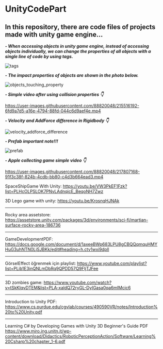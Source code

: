 # UnityCodePart
## In this repository, there are code files of projects made with unity game engine...
 
 ***- When accessing objects in unity game engine, instead of accessing objects individually, we can change the properties of all objects with a single line of code by using tags.***
 
![tags](https://user-images.githubusercontent.com/88820048/215489124-5ca1a937-d2a2-43c4-9a61-1bdff2de13c8.png)

***- The impact properties of objects are shown in the photo below.***

![objects_touching_property](https://user-images.githubusercontent.com/88820048/215506303-f5cf367c-3b89-4a34-9e2b-f11f6954118a.png)

***- Simple video after using collision properties 👇***

https://user-images.githubusercontent.com/88820048/215516192-6fd9a7d5-a16e-4794-88fd-044c6d9aef4e.mp4

***- Velocity and AddForce difference in Rigidbody 👇***

![velocity_addforce_difference](https://user-images.githubusercontent.com/88820048/216042425-2f41df50-7f3c-40d5-b2e1-bca63beadfbd.png)

***- Prefab important note!!!***

![prefab](https://user-images.githubusercontent.com/88820048/216053178-6b7950f9-5fc3-427f-a06d-6af01447a715.png)


***- Apple collecting game simple video 👇***

https://user-images.githubusercontent.com/88820048/217807168-91f3c38f-824b-4cdb-bb80-c4d3b664ead3.mp4


SpaceShipGame With Unity:
https://youtu.be/VW3PkEF1Fzk?list=PLHcOLPSLOK7PNvLAdnqicE_BeqoNH7Zwz

3D Lego game with unity:
https://youtu.be/KrosnqHJNAk

-----------------------------

Rocky area assetstore:
https://assetstore.unity.com/packages/3d/environments/sci-fi/martian-surface-rocky-area-186736

---------------------------

GameDevelopmentPDF:
https://docs.google.com/document/d/1axeeBWp683LPU8gCBQQqmquHMYHuG3uhNTN0LjSJBKk/edit#heading=h.ctv1wxi9dpll

--------------------------

GörselEffect öğrenmek için playlist:
https://www.youtube.com/playlist?list=PLib1E3inQNLmDbRq9QPDD57Q9FljTJFee

-----------------------

3D zombies game:
https://www.youtube.com/watch?v=tSkKIqvDTEM&list=PLA-xaldQ72ryGL-DyIGasa0qa6mIMcic6

---------------------

Introduction to Unity PDF:
https://www.cs.purdue.edu/cgvlab/courses/490590VR/notes/Introduction%20to%20Unity.pdf

-------------------------

Learning C# by Developing Games with Unity 3D Beginner's Guide PDF
https://www.miro.ing.unitn.it/wp-content/download/Didactics/RoboticPerceptionAction/Software/Learning%20Csharp%20chapter_1-6.pdf
